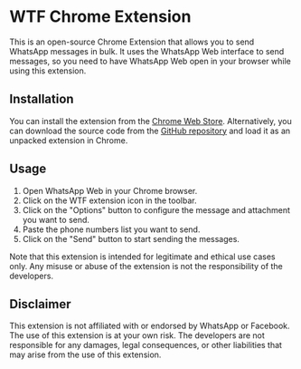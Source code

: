 # WTF Chrome Extension

This is an open-source Chrome Extension that allows you to send WhatsApp messages in bulk. It uses the WhatsApp Web interface to send messages, so you need to have WhatsApp Web open in your browser while using this extension.

## Installation

You can install the extension from the [Chrome Web Store](https://chrome.google.com/webstore/detail/whatsapp-bulk-messages/pjebfpehdleapnjmjfhidnlbmjolfjcc). Alternatively, you can download the source code from the [GitHub repository](https://github.com/marcosvrs/whatsapp-bulk-messages-chrome-extension) and load it as an unpacked extension in Chrome.

## Usage
1. Open WhatsApp Web in your Chrome browser.
2. Click on the WTF extension icon in the toolbar.
3. Click on the "Options" button to configure the message and attachment you want to send.
4. Paste the phone numbers list you want to send.
4. Click on the "Send" button to start sending the messages.

Note that this extension is intended for legitimate and ethical use cases only. Any misuse or abuse of the extension is not the responsibility of the developers.

## Disclaimer
This extension is not affiliated with or endorsed by WhatsApp or Facebook. The use of this extension is at your own risk. The developers are not responsible for any damages, legal consequences, or other liabilities that may arise from the use of this extension.
